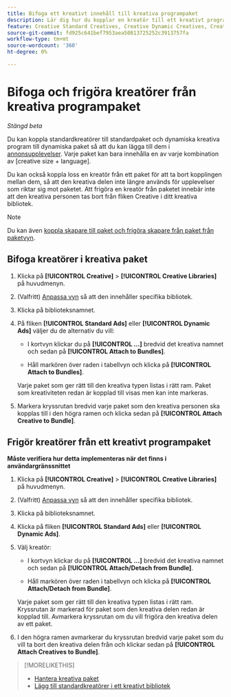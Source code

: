 ```yaml
---
title: Bifoga ett kreativt innehåll till kreativa programpaket
description: Lär dig hur du kopplar en kreatör till ett kreativt programpaket.
feature: Creative Standard Creatives, Creative Dynamic Creatives, Creative Bundles
source-git-commit: fd925c641bef7953aea50813725252c3913757fa
workflow-type: tm+mt
source-wordcount: '360'
ht-degree: 0%

---
```


# Bifoga och frigöra kreatörer från kreativa programpaket

*Stängd beta*

Du kan koppla standardkreatörer till standardpaket och dynamiska kreativa program till dynamiska paket så att du kan lägga till dem i [annonsupplevelser](/help/creative/experiences/experience-about.md). Varje paket kan bara innehålla en av varje kombination av \[creative size + language\].

Du kan också koppla loss en kreatör från ett paket för att ta bort kopplingen mellan dem, så att den kreativa delen inte längre används för upplevelser som riktar sig mot paketet. Att frigöra en kreatör från paketet innebär inte att den kreativa personen tas bort från fliken Creative i ditt kreativa bibliotek.

>[!NOTE]
>
>Du kan även [koppla skapare till paket och frigöra skapare från paket från paketvyn](/help/creative/creative-libraries/bundle-manage.md).

## Bifoga kreatörer i kreativa paket

1. Klicka på **[!UICONTROL Creative]** > **[!UICONTROL Creative Libraries]** på huvudmenyn.

1. (Valfritt) [Anpassa vyn](/help/creative/introduction/customize-data-views.md) så att den innehåller specifika bibliotek.

1. Klicka på biblioteksnamnet.

1. På fliken **[!UICONTROL Standard Ads]** eller **[!UICONTROL Dynamic Ads]** väljer du de alternativ du vill:

   * I kortvyn klickar du på **[!UICONTROL ...]** bredvid det kreativa namnet och sedan på **[!UICONTROL Attach to Bundles]**.

   * Håll markören över raden i tabellvyn och klicka på **[!UICONTROL Attach to Bundles]**.

   Varje paket som ger rätt till den kreativa typen listas i rätt ram. Paket som kreativiteten redan är kopplad till visas men kan inte markeras.

1. Markera kryssrutan bredvid varje paket som den kreativa personen ska kopplas till i den högra ramen och klicka sedan på **[!UICONTROL Attach Creative to Bundle]**.

## Frigör kreatörer från ett kreativt programpaket

**Måste verifiera hur detta implementeras när det finns i användargränssnittet**

<!-- Verify and edit all of the following, including the command names and where they're available -- not in UI yet as of 1/17. I'm not sure what the UI will really look like. -->

1. Klicka på **[!UICONTROL Creative]** > **[!UICONTROL Creative Libraries]** på huvudmenyn.

1. (Valfritt) [Anpassa vyn](/help/creative/introduction/customize-data-views.md) så att den innehåller specifika bibliotek.

1. Klicka på biblioteksnamnet.

1. Klicka på fliken **[!UICONTROL Standard Ads]** eller **[!UICONTROL Dynamic Ads]**.

1. Välj kreatör:

   * I kortvyn klickar du på **[!UICONTROL ...]** bredvid det kreativa namnet och sedan på **[!UICONTROL Attach/Detach from Bundle]**.

   * Håll markören över raden i tabellvyn och klicka på **[!UICONTROL Attach/Detach from Bundle]**.

   Varje paket som ger rätt till den kreativa typen listas i rätt ram. Kryssrutan är markerad för paket som den kreativa delen redan är kopplad till. Avmarkera kryssrutan om du vill frigöra den kreativa delen av ett paket.

1. I den högra ramen avmarkerar du kryssrutan bredvid varje paket som du vill ta bort den kreativa delen från och klickar sedan på **[!UICONTROL Attach Creatives to Bundle]**.

<!-- What this should be like, but I don't think this will be implemented:

1. Select the creative:

   * In card view, click **[!UICONTROL ...]** next to the creative name, and then click **[!UICONTROL Detach from Bundle]**.
     
   * In table view, hold the cursor over the row and click **[!UICONTROL Detach from Bundle]**.

   Each bundle that's eligible for the creative type is listed in the right frame. Bundles to which the creative is already attached are listed but not selectable.

1. In the right frame, select the check box next to each bundle from which to remove the creative, and then click **[!UICONTROL Detach Creatives from Bundle]**.

1. Select the creative:

   * In card view, click **[!UICONTROL ...]** next to the creative name, and then click **[!UICONTROL Detach from Bundle]**.
     
   * In table view, hold the cursor over the row and click **[!UICONTROL Detach from Bundle]**.

   Each bundle that's eligible for the creative type is listed in the right frame. Bundles to which the creative is already attached are listed but not selectable.

1. In the right frame, select the check box next to each bundle from which to remove the creative, and then click **[!UICONTROL Detach Creatives from Bundle]**.

-->

>[!MORELIKETHIS]
>
>* [Hantera kreativa paket](/help/creative/creative-libraries/bundle-manage.md)
>* [Lägg till standardkreatörer i ett kreativt bibliotek](creative-add-standard.md)
